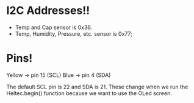 # I2C Addresses!!
- Temp and Cap sensor is 0x36.
- Temp, Humidity, Pressure, etc. sensor is 0x77;

# Pins!
Yellow -> pin 15 (SCL)
Blue   -> pin 4  (SDA)

The default SCL pin is 22 and SDA is 21.
These change when we run the Heltec.begin() function because we want to use the OLed screen.
